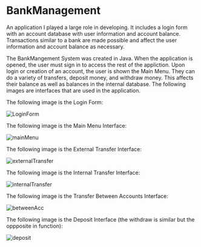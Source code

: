 # BankManagement
An application I played a large role in developing. It includes a login form with an account database with user information and account balance. Transactions similar to a bank are made possible and affect the user information and account balance as necessary.

The BankMangement System was created in Java. When the application is opened, the user must sign in to access the rest of the appliction. Upon login or creation of an account, the user is shown the Main Menu. They can do a variety of transfers, deposit money, and withdraw money. This affects their balance as well as balances in the internal database. The following images are interfaces that are used in the application.

The following image is the Login Form:

![LoginForm](https://user-images.githubusercontent.com/60588691/173387786-d22df85e-1c2d-4cec-ae22-e11fe5919d9b.png)


The following image is the Main Menu Interface:

![mainMenu](https://user-images.githubusercontent.com/60588691/173387791-120e31fb-28da-4816-a6d5-e5f0ac87396a.png)


The following image is the External Transfer Interface:

![externalTransfer](https://user-images.githubusercontent.com/60588691/173387857-65938e12-a7a1-4c93-88d0-091de1bc15ec.png)


The following image is the Internal Transfer Interface:

![internalTransfer](https://user-images.githubusercontent.com/60588691/173387865-7c2e8711-f1a2-442f-bad6-9b82dad00248.png)


The following image is the Transfer Between Accounts Interface:

![betweenAcc](https://user-images.githubusercontent.com/60588691/173387896-f48a503e-b34a-458f-87c1-3b4eb99ea36b.png)


The following image is the Deposit Interface (the withdraw is similar but the oppposite in function):

![deposit](https://user-images.githubusercontent.com/60588691/173387883-0750b530-446f-4472-afde-6e5cd88678bb.png)

